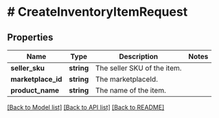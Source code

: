 # # CreateInventoryItemRequest

## Properties

Name | Type | Description | Notes
------------ | ------------- | ------------- | -------------
**seller_sku** | **string** | The seller SKU of the item. |
**marketplace_id** | **string** | The marketplaceId. |
**product_name** | **string** | The name of the item. |

[[Back to Model list]](../../README.md#models) [[Back to API list]](../../README.md#endpoints) [[Back to README]](../../README.md)
